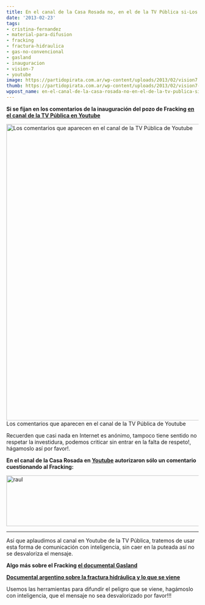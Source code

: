 ```yaml
---
title: En el canal de la Casa Rosada no, en el de la TV Pública si-Los Comentarios
date: '2013-02-23'
tags:
- cristina-fernandez
- material-para-difusion
- fracking
- fractura-hidraulica
- gas-no-convencional
- gasland
- inauguracion
- vision-7
- youtube
image: https://partidopirata.com.ar/wp-content/uploads/2013/02/vision7.png
thumb: https://partidopirata.com.ar/wp-content/uploads/2013/02/vision7-150x150.png
wppost_name: en-el-canal-de-la-casa-rosada-no-en-el-de-la-tv-publica-si-los-comentarios
---
```


<strong>Si se fijan en los comentarios de la inauguración del pozo de Fracking <a href="https://www.youtube.com/watch?v=TjfxCRe-DaE" target="_blank">en el canal de la TV Pública en Youtube</a></strong>

<a href="https://partidopirata.com.ar/wp-content/uploads/2013/02/vision7.png"><img class="size-full wp-image-8523" alt="Los comentarios que aparecen en el canal de la TV Pública de Youtube" src="https://partidopirata.com.ar/wp-content/uploads/2013/02/vision7.png" width="659" height="776" /></a> Los comentarios que aparecen en el canal de la TV Pública de Youtube


Recuerden que casi nada en Internet es anónimo, tampoco tiene sentido no respetar la investidura, podemos criticar sin entrar en la falta de respeto!, hágamoslo así por favor!.

<strong>En el canal de la Casa Rosada en <a href="https://www.youtube.com/watch?v=xZ9U3-EQWAo&amp;feature=youtu.be" target="_blank">Youtube</a> autorizaron sólo un comentario cuestionando al Fracking:</strong>

<a href="https://partidopirata.com.ar/wp-content/uploads/2013/02/raul.png"><img class="aligncenter size-full wp-image-8502" alt="raul" src="https://partidopirata.com.ar/wp-content/uploads/2013/02/raul.png" width="637" height="133" /></a>

<hr />

Así que aplaudimos al canal en Youtube de la TV Pública, tratemos de usar esta forma de comunicación con inteligencia, sin caer en la puteada así no se desvaloriza el mensaje.

<strong>Algo más sobre el Fracking <a href="https://vimeo.com/38843993" target="_blank">el documental Gasland</a></strong>

<strong><a href="https://www.youtube.com/watch?v=Ru9-pQVfGKo&amp;list=LLg7qffKI9s-Npa5VAW57etw" rel="nofollow">Documental argentino sobre la fractura hidráulica y lo que se viene </a></strong>

Usemos las herramientas para difundir el peligro que se viene, hagámoslo con inteligencia, que el mensaje no sea desvalorizado por favor!!!
